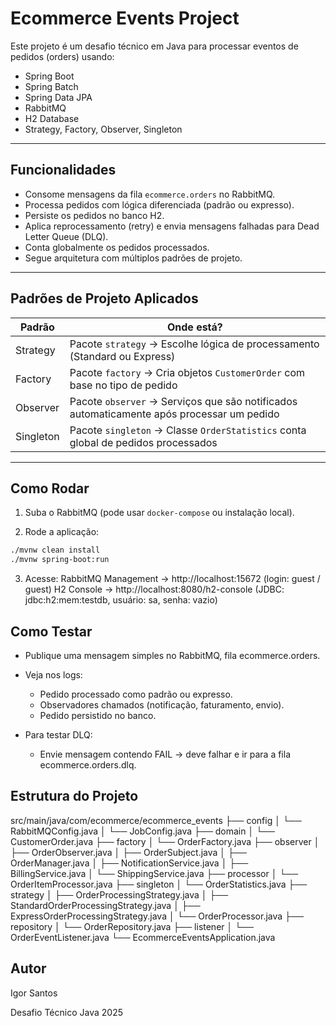 # Ecommerce Events Project

Este projeto é um desafio técnico em Java para processar eventos de pedidos (orders) usando:
- Spring Boot  
- Spring Batch  
- Spring Data JPA  
- RabbitMQ  
- H2 Database  
- Strategy, Factory, Observer, Singleton

---

## Funcionalidades

- Consome mensagens da fila `ecommerce.orders` no RabbitMQ.
- Processa pedidos com lógica diferenciada (padrão ou expresso).
- Persiste os pedidos no banco H2.
- Aplica reprocessamento (retry) e envia mensagens falhadas para Dead Letter Queue (DLQ).
- Conta globalmente os pedidos processados.
- Segue arquitetura com múltiplos padrões de projeto.

---

## Padrões de Projeto Aplicados

| Padrão       | Onde está?                                                                                      |
|--------------|-------------------------------------------------------------------------------------------------|
| Strategy     | Pacote `strategy` → Escolhe lógica de processamento (Standard ou Express)                       |
| Factory      | Pacote `factory` → Cria objetos `CustomerOrder` com base no tipo de pedido                      |
| Observer     | Pacote `observer` → Serviços que são notificados automaticamente após processar um pedido       |
| Singleton    | Pacote `singleton` → Classe `OrderStatistics` conta global de pedidos processados               |

---

## Como Rodar

1. Suba o RabbitMQ (pode usar `docker-compose` ou instalação local).

2. Rode a aplicação:
```bash
./mvnw clean install
./mvnw spring-boot:run
```

3. Acesse:
RabbitMQ Management → http://localhost:15672 (login: guest / guest)
H2 Console → http://localhost:8080/h2-console (JDBC: jdbc:h2:mem:testdb, usuário: sa, senha: vazio)

## Como Testar
- Publique uma mensagem simples no RabbitMQ, fila ecommerce.orders.

- Veja nos logs:
  - Pedido processado como padrão ou expresso.
  - Observadores chamados (notificação, faturamento, envio).
  - Pedido persistido no banco.

- Para testar DLQ:
  - Envie mensagem contendo FAIL → deve falhar e ir para a fila ecommerce.orders.dlq.

## Estrutura do Projeto
src/main/java/com/ecommerce/ecommerce_events
├── config
│   └── RabbitMQConfig.java
│   └── JobConfig.java
├── domain
│   └── CustomerOrder.java
├── factory
│   └── OrderFactory.java
├── observer
│   ├── OrderObserver.java
│   ├── OrderSubject.java
│   ├── OrderManager.java
│   ├── NotificationService.java
│   ├── BillingService.java
│   └── ShippingService.java
├── processor
│   └── OrderItemProcessor.java
├── singleton
│   └── OrderStatistics.java
├── strategy
│   ├── OrderProcessingStrategy.java
│   ├── StandardOrderProcessingStrategy.java
│   ├── ExpressOrderProcessingStrategy.java
│   └── OrderProcessor.java
├── repository
│   └── OrderRepository.java
├── listener
│   └── OrderEventListener.java
└── EcommerceEventsApplication.java


## Autor
Igor Santos

Desafio Técnico Java 2025